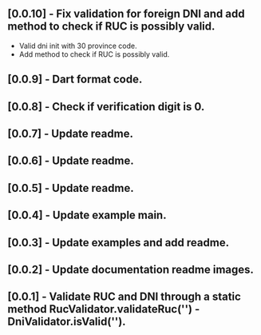## [0.0.10] - Fix validation for foreign DNI and add method to check if RUC is possibly valid.
* Valid dni init with 30 province code.
* Add method to check if RUC is possibly valid.
## [0.0.9] - Dart format code.

## [0.0.8] - Check if verification digit is 0.

## [0.0.7] - Update readme.

## [0.0.6] - Update readme.

## [0.0.5] - Update readme.

## [0.0.4] - Update example main.

## [0.0.3] - Update examples and add readme.

## [0.0.2] - Update documentation readme images.

## [0.0.1] - Validate RUC and DNI through a static method RucValidator.validateRuc('') - DniValidator.isValid('').